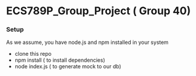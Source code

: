 # ECS789P_Group_Project ( Group 40)

### Setup
As we assume, you have node.js and npm installed in your system
 - clone this repo
 - npm install ( to install dependencies)
 - node index.js ( to generate mock to our db)
